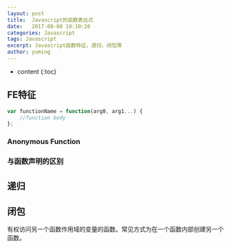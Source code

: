 ```yaml
---
layout: post
title:  Javascript的函数表达式
date:   2017-08-08 19:10:26
categories: Javascript
tags: Javascript
excerpt: Javascript函数特征，递归，闭包等
author: yuming
---
```


* content
{:toc}




## FE特征


```javascript
var functionName = function(arg0, arg1...) {
    //function body
};
```



### Anonymous Function



### 与函数声明的区别



## 递归




## 闭包


有权访问另一个函数作用域的变量的函数。常见方式为在一个函数内部创建另一个函数。
```javascript

```

